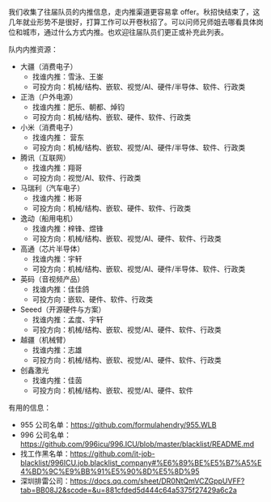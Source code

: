 我们收集了往届队员的内推信息，走内推渠道更容易拿 offer。秋招快结束了，这几年就业形势不是很好，打算工作可以开卷秋招了。可以问师兄师姐去哪看具体岗位和城市，通过什么方式内推。也欢迎往届队员们更正或补充此列表。

队内内推资源：

- 大疆（消费电子）
  - 找谁内推：雪泳、王崟
  - 可投方向：机械/结构、嵌软、视觉/AI、硬件/半导体、软件、行政类
- 正浩（户外电源）
  - 找谁内推：肥乐、朝都、焯钧
  - 可投方向：机械/结构、嵌软、硬件、软件、行政类
- 小米（消费电子）
  - 找谁内推： 营东
  - 可投方向：机械/结构、嵌软、视觉/AI、硬件/半导体、软件、行政类
- 腾讯（互联网）
  - 找谁内推：翔哥
  - 可投方向：视觉/AI、软件、行政类
- 马瑞利（汽车电子）
  - 找谁内推：彬哥
  - 可投方向：机械/结构、嵌软、硬件、软件、行政类
- 逸动（船用电机）
  - 找谁内推：梓锋、煜锋
  - 可投方向：机械/结构、嵌软、视觉/AI、硬件、软件、行政类
- 高通（芯片半导体）
  - 找谁内推：宇轩
  - 可投方向：机械/结构、嵌软、视觉/AI、硬件/半导体、软件、行政类
- 英码（音视频产品）
  - 找谁内推：佳佳鸽
  - 可投方向：嵌软、硬件、软件、行政类
- Seeed（开源硬件与方案）
  - 找谁内推：孟度、宇轩
  - 可投方向：机械/结构、嵌软、视觉/AI、硬件、软件、行政类
- 越疆（机械臂）
  - 找谁内推：志雄
  - 可投方向：机械/结构、嵌软、视觉/AI、硬件、软件、行政类
- 创鑫激光
  - 找谁内推：佳茵
  - 可投方向：机械/结构、嵌软、视觉/AI、硬件、软件

有用的信息：

- 955 公司名单：https://github.com/formulahendry/955.WLB
- 996 公司名单：https://github.com/996icu/996.ICU/blob/master/blacklist/README.md
- 找工作黑名单：https://github.com/it-job-blacklist/996ICU.job.blacklist_company#%E6%89%BE%E5%B7%A5%E4%BD%9C%E9%BB%91%E5%90%8D%E5%8D%95
- 深圳排雷公司：https://docs.qq.com/sheet/DR0NtQmVCZGppUVFF?tab=BB08J2&scode=&u=881cfded5d444c64a5375f27429a6c2a
